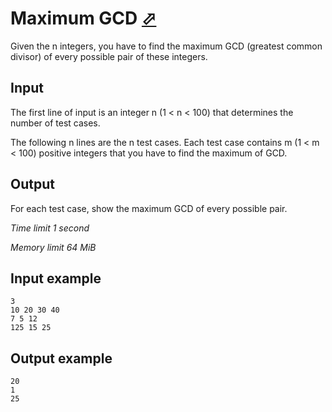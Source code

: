 # Maximum GCD [⬀](https://www.e-olymp.com/en/contests/8903/problems/76956)

Given the n integers, you have to find the maximum GCD (greatest common divisor) of every possible pair of these integers.

## Input

The first line of input is an integer n (1 < n < 100) that determines the number of test cases.

The following n lines are the n test cases. Each test case contains m (1 < m < 100) positive integers that you have to find the maximum of GCD.

## Output

For each test case, show the maximum GCD of every possible pair.

_Time limit 1 second_

_Memory limit 64 MiB_

## Input example
```
3
10 20 30 40
7 5 12
125 15 25
```

## Output example
```
20
1
25
```
